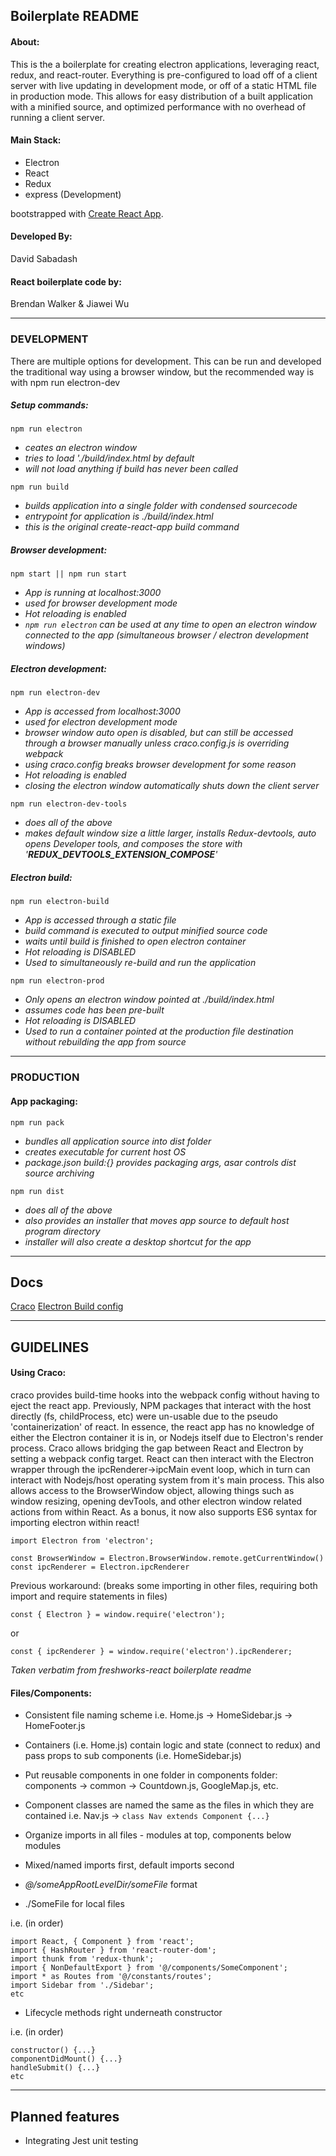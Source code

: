 ## Boilerplate README

#### About:

This is the a boilerplate for creating electron applications, leveraging react, redux, and react-router.
Everything is pre-configured to load off of a client server with live updating in development mode, or off of a static HTML file in production mode.
This allows for easy distribution of a built application with a minified source, and optimized performance with no overhead of running a client server.

#### Main Stack:

- Electron
- React
- Redux
- express (Development)

bootstrapped with [Create React App](https://github.com/facebook/create-react-app).

#### Developed By:

David Sabadash

#### React boilerplate code by:
Brendan Walker & Jiawei Wu

---
### DEVELOPMENT

There are multiple options for development. This can be run and developed the traditional way using a browser window,
but the recommended way is with npm run electron-dev 

##### Setup commands:

`npm run electron`
- *ceates an electron window*
- *tries to load './build/index.html by default*
- *will not load anything if build has never been called*

`npm run build`
- *builds application into a single folder with condensed sourcecode*
- *entrypoint for application is ./build/index.html*
- *this is the original create-react-app build command*

##### Browser development:

`npm start || npm run start`

- *App is running at localhost:3000*
- *used for browser development mode*
- *Hot reloading is enabled*
- *`npm run electron` can be used at any time to open an electron window connected to the app (simultaneous browser / electron development windows)*

##### Electron development:

`npm run electron-dev`

- *App is accessed from localhost:3000*
- *used for electron development mode*
- *browser window auto open is disabled, but can still be accessed through a browser manually unless craco.config.js is overriding webpack*
- *using craco.config breaks browser development for some reason*
- *Hot reloading is enabled*
- *closing the electron window automatically shuts down the client server*

`npm run electron-dev-tools`

- *does all of the above*
- *makes default window size a little larger, installs Redux-devtools, auto opens Developer tools, and composes the store with '__REDUX_DEVTOOLS_EXTENSION_COMPOSE__'*


##### Electron build:

`npm run electron-build`

- *App is accessed through a static file*
- *build command is executed to output minified source code*
- *waits until build is finished to open electron container*
- *Hot reloading is DISABLED*
- *Used to simultaneously re-build and run the application*

`npm run electron-prod`

- *Only opens an electron window pointed at ./build/index.html*
- *assumes code has been pre-built*
- *Hot reloading is DISABLED*
- *Used to run a container pointed at the production file destination without rebuilding the app from source*

---

### PRODUCTION

#### App packaging:

`npm run pack`

- *bundles all application source into dist folder*
- *creates executable for current host OS*
- *package.json build:{} provides packaging args, asar controls dist source archiving*

`npm run dist`

- *does all of the above*
- *also provides an installer that moves app source to default host program directory*
- *installer will also create a desktop shortcut for the app*

---

## Docs
[Craco](https://github.com/sharegate/craco)
[Electron Build config](https://www.electron.build/configuration/configuration)

---

## GUIDELINES


#### Using Craco:
craco provides build-time hooks into the webpack config without having to eject the react app.
Previously, NPM packages that interact with the host directly (fs, childProcess, etc) were un-usable
due to the pseudo 'containerization' of react. In essence, the react app has no knowledge of either the
Electron container it is in, or Nodejs itself due to Electron's render process. Craco allows bridging the gap
between React and Electron by setting a webpack config target. React can then interact with the Electron wrapper
through the ipcRenderer->ipcMain event loop, which in turn can interact with Nodejs/host operating system from it's
main process. This also allows access to the BrowserWindow object, allowing things such as window resizing,
opening devTools, and other electron window related actions from within React.
As a bonus, it now also supports ES6 syntax for importing electron within react! 
```
import Electron from 'electron';

const BrowserWindow = Electron.BrowserWindow.remote.getCurrentWindow()
const ipcRenderer = Electron.ipcRenderer
```
Previous workaround: (breaks some importing in other files, requiring both import and require statements in files)
```
const { Electron } = window.require('electron');
```
or
```
const { ipcRenderer } = window.require('electron').ipcRenderer;
```

*Taken verbatim from freshworks-react boilerplate readme*
#### Files/Components:

- Consistent file naming scheme
i.e. Home.js -> HomeSidebar.js -> HomeFooter.js

- Containers (i.e. Home.js) contain logic and state (connect to redux) and pass props to sub components (i.e. HomeSidebar.js)

- Put reusable components in one folder in components folder: components -> common -> Countdown.js, GoogleMap.js, etc.

- Component classes are named the same as the files in which they are contained
i.e. Nav.js -> ```class Nav extends Component {...}```

- Organize imports in all files - modules at top, components below modules
- Mixed/named imports first, default imports second
- *@/someAppRootLevelDir/someFile* format
- ./SomeFile for local files

i.e. (in order) 

~~~
import React, { Component } from 'react';
import { HashRouter } from 'react-router-dom';
import thunk from 'redux-thunk';
import { NonDefaultExport } from '@/components/SomeComponent';
import * as Routes from '@/constants/routes';
import Sidebar from './Sidebar';
etc
~~~

- Lifecycle methods right underneath constructor

i.e. (in order) 

~~~
constructor() {...}
componentDidMount() {...}
handleSubmit() {...}
etc
~~~

---

## Planned features
- Integrating Jest unit testing
